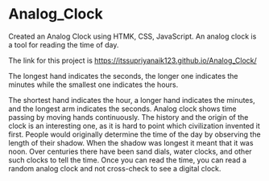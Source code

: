 # Analog_Clock

Created an Analog Clock using HTMK, CSS, JavaScript. An analog clock is a tool for reading the time of day.

The link for this project is https://itssupriyanaik123.github.io/Analog_Clock/


The longest hand indicates the seconds, the longer one indicates the minutes while the smallest one indicates the hours.

The shortest hand indicates the hour, a longer hand indicates the minutes, and the longest arm indicates the seconds.
Analog clock shows time passing by moving hands continuously. The history and the origin of the clock is an interesting one, 
as it is hard to point which civilization invented it first. People would originally determine the time of the day by observing 
the length of their shadow. When the shadow was longest it meant that it was noon. Over centuries there have been sand dials,
water clocks, and other such clocks to tell the time. Once you can read the time, you can read a random analog clock and not
cross-check to see a digital clock. 
